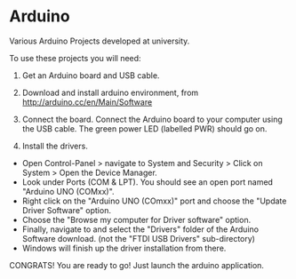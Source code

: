 Arduino
====
Various Arduino Projects developed at university.

To use these projects you will need:

1) Get an Arduino board and USB cable.

2) Download and install arduino environment, from http://arduino.cc/en/Main/Software

3) Connect the board.
Connect the Arduino board to your computer using the USB cable. The green power LED (labelled PWR) should go on.

4) Install the drivers.
- Open Control-Panel > navigate to System and Security > Click on System > Open the Device Manager.
- Look under Ports (COM & LPT).  You should see an open port named "Arduino UNO (COMxx)".
- Right click on the "Arduino UNO (COmxx)" port and choose the "Update Driver Software" option.
- Choose the "Browse my computer for Driver software" option.
- Finally, navigate to and select the "Drivers" folder of the Arduino Software download. (not the "FTDI USB Drivers" sub-directory)
- Windows will finish up the driver installation from there.

CONGRATS! You are ready to go! Just launch the arduino application.
